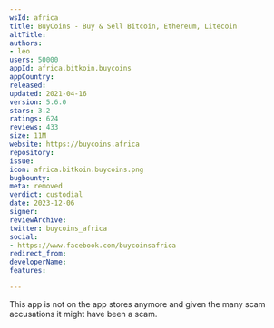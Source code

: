 ```yaml
---
wsId: africa
title: BuyCoins - Buy & Sell Bitcoin, Ethereum, Litecoin
altTitle: 
authors:
- leo
users: 50000
appId: africa.bitkoin.buycoins
appCountry: 
released: 
updated: 2021-04-16
version: 5.6.0
stars: 3.2
ratings: 624
reviews: 433
size: 11M
website: https://buycoins.africa
repository: 
issue: 
icon: africa.bitkoin.buycoins.png
bugbounty: 
meta: removed
verdict: custodial
date: 2023-12-06
signer: 
reviewArchive: 
twitter: buycoins_africa
social:
- https://www.facebook.com/buycoinsafrica
redirect_from: 
developerName: 
features: 

---
```


This app is not on the app stores anymore and given the many scam accusations it
might have been a scam.
